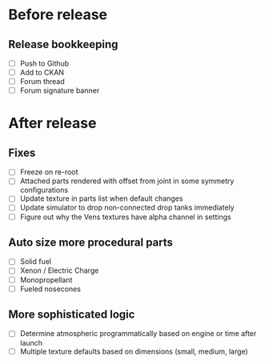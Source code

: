 # Before release

## Release bookkeeping

- [ ] Push to Github
- [ ] Add to CKAN
- [ ] Forum thread
- [ ] Forum signature banner

# After release

## Fixes

- [ ] Freeze on re-root
- [ ] Attached parts rendered with offset from joint in some symmetry configurations
- [ ] Update texture in parts list when default changes
- [ ] Update simulator to drop non-connected drop tanks immediately
- [ ] Figure out why the Vens textures have alpha channel in settings

## Auto size more procedural parts

- [ ] Solid fuel
- [ ] Xenon / Electric Charge
- [ ] Monopropellant
- [ ] Fueled nosecones

## More sophisticated logic

- [ ] Determine atmospheric programmatically based on engine or time after launch
- [ ] Multiple texture defaults based on dimensions (small, medium, large)
